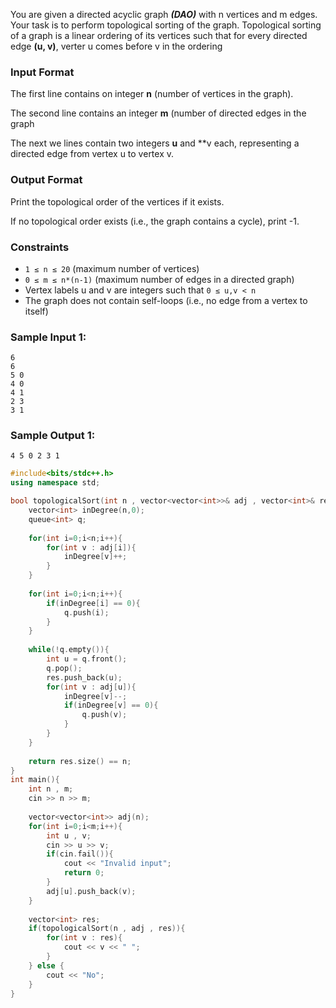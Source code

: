 You are given a directed acyclic graph ***(DAO)*** with n vertices and m edges. Your task is to perform topological sorting of the graph. Topological sorting of a graph is a linear ordering of its vertices such that for every directed edge **(u, v)**, verter u comes before v in the ordering

### Input Format

The first line contains on integer **n** (number of vertices in the graph).

The second line contains an integer **m** (number of directed edges in the graph

The next we lines contain two integers **u** and **v each, representing a directed edge from vertex u to vertex v.

### Output Format

Print the topological order of the vertices if it exists.

If no topological order exists (i.e., the graph contains a cycle), print -1.

### Constraints
- `1 ≤ n ≤ 20` (maximum number of vertices)
- `0 ≤ m ≤ n*(n-1)` (maximum number of edges in a directed graph)
- Vertex labels u and v are integers such that `0 ≤ u,v < n`
- The graph does not contain self-loops (i.e., no edge from a vertex to itself)

### Sample Input 1:
```
6
6
5 0
4 0
4 1
2 3
3 1
```
### Sample Output 1:
```
4 5 0 2 3 1
```


``` c++ []
#include<bits/stdc++.h>
using namespace std;

bool topologicalSort(int n , vector<vector<int>>& adj , vector<int>& res){
    vector<int> inDegree(n,0);
    queue<int> q;
    
    for(int i=0;i<n;i++){
        for(int v : adj[i]){
            inDegree[v]++;
        }
    }
    
    for(int i=0;i<n;i++){
        if(inDegree[i] == 0){
            q.push(i);
        }
    }
    
    while(!q.empty()){
        int u = q.front();
        q.pop();
        res.push_back(u);
        for(int v : adj[u]){
            inDegree[v]--;
            if(inDegree[v] == 0){
                q.push(v);
            }
        }
    }
    
    return res.size() == n;
}
int main(){
    int n , m;
    cin >> n >> m;
    
    vector<vector<int>> adj(n);
    for(int i=0;i<m;i++){
        int u , v;
        cin >> u >> v;
        if(cin.fail()){
            cout << "Invalid input";
            return 0;
        }
        adj[u].push_back(v);
    }
    
    vector<int> res;
    if(topologicalSort(n , adj , res)){
        for(int v : res){
            cout << v << " ";
        }
    } else {
        cout << "No";
    }
}
```